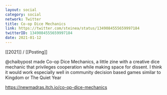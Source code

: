 ```yaml
---
layout: social
category: social
network: Twitter
title: Co-op Dice Mechanics
link: https://twitter.com/steinea/status/1349084555659997184
twitterID: 1349084555659997184
date: 2021-01-12
---
```


[[2021]] / [[Posting]]

@chaibypost made Co-op Dice Mechanics, a little zine with a creative dice mechanic that privileges cooperation while making space for dissent. I think it would work especially well in community decision based games similar to Kingdom or The Quiet Year

<https://newmadras.itch.io/co-op-dice-mechanics>
